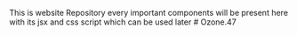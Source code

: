 This is website Repository every important components will be present here with its jsx and css script which can be used later # Ozone.47
